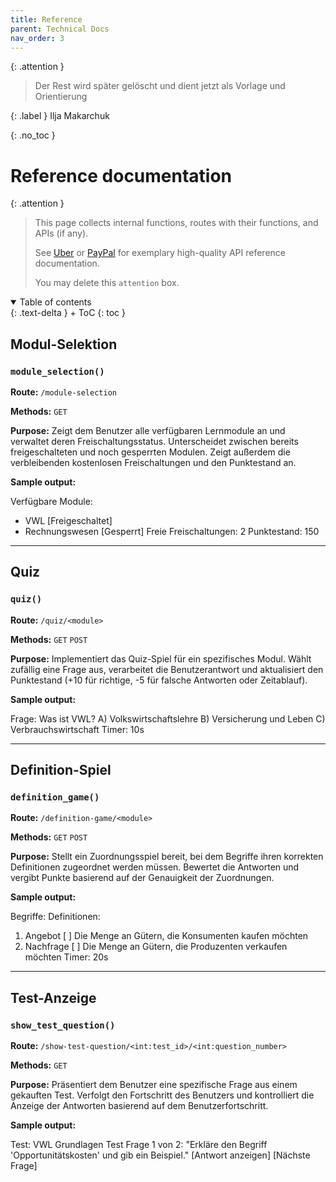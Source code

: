 ```yaml
---
title: Reference
parent: Technical Docs
nav_order: 3
---
```


{: .attention }
> Der Rest wird später gelöscht und dient jetzt als Vorlage und Orientierung

{: .label }
Ilja Makarchuk

{: .no_toc }
# Reference documentation

{: .attention }
> This page collects internal functions, routes with their functions, and APIs (if any).
> 
> See [Uber](https://developer.uber.com/docs/drivers/references/api) or [PayPal](https://developer.paypal.com/api/rest/) for exemplary high-quality API reference documentation.
>
> You may delete this `attention` box.

<details open markdown="block">
{: .text-delta }
<summary>Table of contents</summary>
+ ToC
{: toc }
</details>

## Modul-Selektion

### `module_selection()`

**Route:** `/module-selection`

**Methods:** `GET`

**Purpose:** Zeigt dem Benutzer alle verfügbaren Lernmodule an und verwaltet deren Freischaltungsstatus. Unterscheidet zwischen bereits freigeschalteten und noch gesperrten Modulen. Zeigt außerdem die verbleibenden kostenlosen Freischaltungen und den Punktestand an.

**Sample output:**

Verfügbare Module:
- VWL [Freigeschaltet]
- Rechnungswesen [Gesperrt]
Freie Freischaltungen: 2
Punktestand: 150

---

## Quiz

### `quiz()`

**Route:** `/quiz/<module>`

**Methods:** `GET` `POST`

**Purpose:** Implementiert das Quiz-Spiel für ein spezifisches Modul. Wählt zufällig eine Frage aus, verarbeitet die Benutzerantwort und aktualisiert den Punktestand (+10 für richtige, -5 für falsche Antworten oder Zeitablauf).

**Sample output:**

Frage: Was ist VWL?
A) Volkswirtschaftslehre
B) Versicherung und Leben
C) Verbrauchswirtschaft
Timer: 10s

---

## Definition-Spiel

### `definition_game()`

**Route:** `/definition-game/<module>`

**Methods:** `GET` `POST`

**Purpose:** Stellt ein Zuordnungsspiel bereit, bei dem Begriffe ihren korrekten Definitionen zugeordnet werden müssen. Bewertet die Antworten und vergibt Punkte basierend auf der Genauigkeit der Zuordnungen.

**Sample output:**

Begriffe:          Definitionen:
1. Angebot        [ ] Die Menge an Gütern, die Konsumenten kaufen möchten
2. Nachfrage      [ ] Die Menge an Gütern, die Produzenten verkaufen möchten
Timer: 20s
---

## Test-Anzeige

### `show_test_question()`

**Route:** `/show-test-question/<int:test_id>/<int:question_number>` 

**Methods:** `GET`

**Purpose:**  Präsentiert dem Benutzer eine spezifische Frage aus einem gekauften Test. Verfolgt den Fortschritt des Benutzers und kontrolliert die Anzeige der Antworten basierend auf dem Benutzerfortschritt.

**Sample output:**

Test: VWL Grundlagen Test
Frage 1 von 2:
"Erkläre den Begriff 'Opportunitätskosten' und gib ein Beispiel."
[Antwort anzeigen] [Nächste Frage]